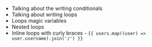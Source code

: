 - Talking about the writing conditionals
- Talking about writing loops
- Loops magic variables
- Nested loops
- Inline loops with curly braces - `{{ users.map((user) => user.username).join('/') }}`
